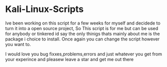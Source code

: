 # Kali-Linux-Scripts
  Ive been working on this script for a few weeks for myself and decidede to turn it into a open source project, So This script is for me but can be used for anybody or tinkered id say the only thinigs thats mainly about me is the package i choice to install. Once again you can change the script however you want to.

  I would love you bug fixxes,problems,errors and just whatever you get from your experince and pleasew leave a star and get me out there 

